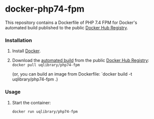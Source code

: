 docker-php74-fpm
================

This repository contains a Dockerfile of PHP 7.4 FPM for Docker's automated build published to the public [Docker Hub Registry](https://registry.hub.docker.com/).

### Installation

1. Install [Docker](https://www.docker.com/).

2. Download the [automated build](https://registry.hub.docker.com/u/uqlibrary/php74-fpm/) from the public [Docker Hub Registry](https://registry.hub.docker.com/): `docker pull uqlibrary/php74-fpm`

   (or, you can build an image from Dockerfile: `docker build -t uqlibrary/php74-fpm .)

### Usage

1. Start the container:

    ```sh
    docker run uqlibrary/php74-fpm
    ```

